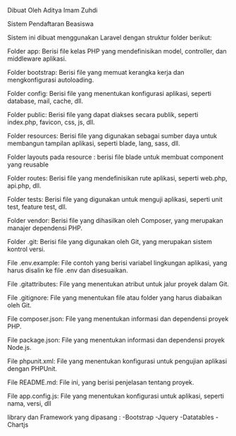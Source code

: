 Dibuat Oleh Aditya Imam Zuhdi

Sistem Pendaftaran Beasiswa

Sistem ini dibuat menggunakan Laravel dengan struktur folder berikut:

Folder app: Berisi file kelas PHP yang mendefinisikan model, controller, dan middleware aplikasi.

Folder bootstrap: Berisi file yang memuat kerangka kerja dan mengkonfigurasi autoloading.

Folder config: Berisi file yang menentukan konfigurasi aplikasi, seperti database, mail, cache, dll.

Folder public: Berisi file yang dapat diakses secara publik, seperti index.php, favicon, css, js, dll.

Folder resources: Berisi file yang digunakan sebagai sumber daya untuk membangun tampilan aplikasi, seperti blade, lang, sass, dll.

Folder layouts pada resource : berisi file blade untuk membuat component yang reusable

Folder routes: Berisi file yang mendefinisikan rute aplikasi, seperti web.php, api.php, dll.

Folder tests: Berisi file yang digunakan untuk menguji aplikasi, seperti unit test, feature test, dll.

Folder vendor: Berisi file yang dihasilkan oleh Composer, yang merupakan manajer dependensi PHP.

Folder .git: Berisi file yang digunakan oleh Git, yang merupakan sistem kontrol versi.

File .env.example: File contoh yang berisi variabel lingkungan aplikasi, yang harus disalin ke file .env dan disesuaikan.

File .gitattributes: File yang menentukan atribut untuk jalur proyek dalam Git.

File .gitignore: File yang menentukan file atau folder yang harus diabaikan oleh Git.

File composer.json: File yang menentukan informasi dan dependensi proyek PHP.

File package.json: File yang menentukan informasi dan dependensi proyek Node.js.

File phpunit.xml: File yang menentukan konfigurasi untuk pengujian aplikasi dengan PHPUnit.

File README.md: File ini, yang berisi penjelasan tentang proyek.

File app.config.js: File yang menentukan konfigurasi untuk aplikasi, seperti nama, versi, dll

library dan Framework yang dipasang :
-Bootstrap
-Jquery
-Datatables
-Chartjs